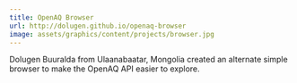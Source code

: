```yaml
---
title: OpenAQ Browser
url: http://dolugen.github.io/openaq-browser
image: assets/graphics/content/projects/browser.jpg
---
```


Dolugen Buuralda from Ulaanabaatar, Mongolia created an alternate simple browser to make the OpenAQ API easier to explore.
